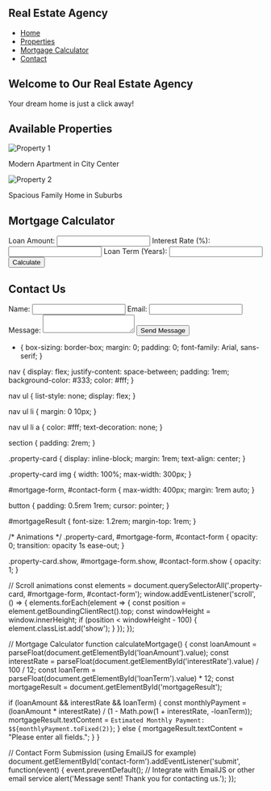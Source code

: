 <!DOCTYPE html>
<html lang="en">
<head>
  <meta charset="UTF-8">
  <meta name="viewport" content="width=device-width, initial-scale=1.0">
  <title>Real Estate Agency</title>
  <link rel="stylesheet" href="style.css">
</head>
<body>
  <!-- Navigation -->
  <nav>
    <h1>Real Estate Agency</h1>
    <ul>
      <li><a href="#home">Home</a></li>
      <li><a href="#properties">Properties</a></li>
      <li><a href="#mortgage">Mortgage Calculator</a></li>
      <li><a href="#contact">Contact</a></li>
    </ul>
  </nav>

  <!-- Home Section -->
  <section id="home">
    <h2>Welcome to Our Real Estate Agency</h2>
    <p>Your dream home is just a click away!</p>
  </section>

  <!-- Properties Section -->
  <section id="properties">
    <h2>Available Properties</h2>
    <div class="property-card">
      <img src="property1.jpg" alt="Property 1">
      <p>Modern Apartment in City Center</p>
    </div>
    <div class="property-card">
      <img src="property2.jpg" alt="Property 2">
      <p>Spacious Family Home in Suburbs</p>
    </div>
  </section>

  <!-- Mortgage Calculator -->
  <section id="mortgage">
    <h2>Mortgage Calculator</h2>
    <form id="mortgage-form">
      <label for="loanAmount">Loan Amount:</label>
      <input type="number" id="loanAmount" required>
      <label for="interestRate">Interest Rate (%):</label>
      <input type="number" id="interestRate" step="0.01" required>
      <label for="loanTerm">Loan Term (Years):</label>
      <input type="number" id="loanTerm" required>
      <button type="button" onclick="calculateMortgage()">Calculate</button>
    </form>
    <p id="mortgageResult"></p>
  </section>

  <!-- Contact Form -->
  <section id="contact">
    <h2>Contact Us</h2>
    <form id="contact-form">
      <label for="name">Name:</label>
      <input type="text" id="name" required>
      <label for="email">Email:</label>
      <input type="email" id="email" required>
      <label for="message">Message:</label>
      <textarea id="message" required></textarea>
      <button type="submit">Send Message</button>
    </form>
  </section>

  <script src="script.js"></script>
</body>
</html>

* {
  box-sizing: border-box;
  margin: 0;
  padding: 0;
  font-family: Arial, sans-serif;
}

nav {
  display: flex;
  justify-content: space-between;
  padding: 1rem;
  background-color: #333;
  color: #fff;
}

nav ul {
  list-style: none;
  display: flex;
}

nav ul li {
  margin: 0 10px;
}

nav ul li a {
  color: #fff;
  text-decoration: none;
}

section {
  padding: 2rem;
}

.property-card {
  display: inline-block;
  margin: 1rem;
  text-align: center;
}

.property-card img {
  width: 100%;
  max-width: 300px;
}

#mortgage-form, #contact-form {
  max-width: 400px;
  margin: 1rem auto;
}

button {
  padding: 0.5rem 1rem;
  cursor: pointer;
}

#mortgageResult {
  font-size: 1.2rem;
  margin-top: 1rem;
}

/* Animations */
.property-card, #mortgage-form, #contact-form {
  opacity: 0;
  transition: opacity 1s ease-out;
}

.property-card.show, #mortgage-form.show, #contact-form.show {
  opacity: 1;
}

// Scroll animations
const elements = document.querySelectorAll('.property-card, #mortgage-form, #contact-form');
window.addEventListener('scroll', () => {
  elements.forEach(element => {
    const position = element.getBoundingClientRect().top;
    const windowHeight = window.innerHeight;
    if (position < windowHeight - 100) {
      element.classList.add('show');
    }
  });
});

// Mortgage Calculator
function calculateMortgage() {
  const loanAmount = parseFloat(document.getElementById('loanAmount').value);
  const interestRate = parseFloat(document.getElementById('interestRate').value) / 100 / 12;
  const loanTerm = parseFloat(document.getElementById('loanTerm').value) * 12;
  const mortgageResult = document.getElementById('mortgageResult');

  if (loanAmount && interestRate && loanTerm) {
    const monthlyPayment = (loanAmount * interestRate) / (1 - Math.pow(1 + interestRate, -loanTerm));
    mortgageResult.textContent = `Estimated Monthly Payment: $${monthlyPayment.toFixed(2)}`;
  } else {
    mortgageResult.textContent = "Please enter all fields.";
  }
}

// Contact Form Submission (using EmailJS for example)
document.getElementById('contact-form').addEventListener('submit', function(event) {
  event.preventDefault();
  // Integrate with EmailJS or other email service
  alert('Message sent! Thank you for contacting us.');
});
